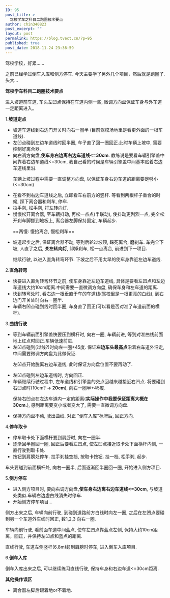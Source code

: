 ```yaml
---
ID: 95
post_title: >
  驾校学车之科目二跑圈技术要点
author: chin340823
post_excerpt: ""
layout: post
permalink: https://blog.tvect.cn/?p=95
published: true
post_date: 2018-11-24 23:36:59
---
```

驾校学校，好累......

之前已经学过倒车入库和侧方停车. 今天主要学了另外几个项目，然后就是跑圈了. 头大...

<!--more-->

<strong>驾校学车科目二跑圈技术要点</strong>

进入坡道前车道, 车头左凹点保持在车道内侧一些, 微调方向盘保证车身与外车道一定距离进入。

1.<strong>坡道定点</strong>
<ul>
 	<li>坡道车道线到右边门开关时向右一圈半 (目前驾校场地里是看更外面的一根车道线).</li>
 	<li>左凹点碰到左边车道线时回半圈, 车子直了回一圈回正.此时车辆上坡中, 需要控制好离合器.</li>
 	<li>向右调方向盘,<strong>使车身右边离右边车道线&lt;=30cm</strong>. 教练说是要看车辆引擎盖中间靠着右边车道线&lt;=30cm, 我自己看的时候是车辆引擎盖中间基本贴着右边车道线里沿.

车辆上坡过程中需要一直调整方向盘, 以保证车身右边车道的距离要足够小(&lt;=30cm)</li>
 	<li>在看不到右边车道线之后, 立即看车右前方的竖杆. 等看到两根杆子重合的时候, 踩下离合器和刹车, 停车.</li>
 	<li>拉手刹, 松手刹, 打左转向灯.</li>
 	<li>慢慢松开离合器, 至车辆抖动, 再松一点点(半联动), 使抖动更剧烈一点, 完全松开刹车脚挪到地板上, 离合器左脚保持固定, 车辆起步.

==两慢: 慢抬离合, 慢松刹车==</li>
 	<li>坡道起步之后, 保证离合器不动, 等到后轮过坡顶, 踩死离合, 磨刹车. 车完全下坡, 人直了之后, <strong>关左转向灯</strong>, 卸掉刹车, 松一点离合, 前进到下一项目.

继续行驶, 以进入直角转弯环节. 下坡之后不用太早的使车身靠近左边车道线.</li>
</ul>
2.<strong>直角转弯</strong>
<ul>
 	<li>快要进入直角转弯环节之前, 使车身靠近左边车道线, 具体是要看左凹点和左边车道线大约10cm距离.中间需要一直微调方向盘, 确保车身和左车道的距离.</li>
 	<li>快到转弯处时, 看右边一根垂直于车的车道线(驾校里是一根更亮的白线), 到右边门开关处时向右一圈半.</li>
 	<li>车辆右凹点碰到线时回半圈, 车身直了回正(可以看是否对准了车道前面的横杆).</li>
</ul>
3.<strong>曲线行驶</strong>
<ul>
 	<li>等到车辆前面引擎盖快要压到横杆时, 向右一圈, 车辆前进, 等到对准曲线前面地上红点时回正.车辆低速前进.</li>
 	<li>左凹点碰到(过线?)时向左一圈+45度. 保证<strong>左边车头最高点</strong>沿着右车道外沿走, 中间需要微调方向盘为此做保证.

左凹点开始脱离右边车道线, 此时保证方向盘位置不要再动了.</li>
 	<li>左凹点碰到左边车道线时, 方向回正.</li>
 	<li>车辆继续行驶过程中, 左车道线和引擎盖的交点回越来越接近右凹点. 将要碰到右凹点时(10cm? <strong>-&gt; 20cm</strong>), 向右一圈半+45度.

保持右凹点在左边车道内一定的距离(<strong>实际操作中我要保证距离大概在 30cm.</strong>), 感到距离要变小或者变大了, 需要一直微调方向盘.</li>
 	<li>保持方向盘不动, 驶出曲线. 对正 "倒车入库"标牌后, 回正方向.</li>
</ul>
4.<strong>停车取卡</strong>
<ul>
 	<li>停车取卡处下面横杆要到肩膀时, 向左一圈半.</li>
 	<li>逐渐回半圈回一圈, 回正后要看左凹点, 使左凹点接近取卡处下面横杆内侧, 一直行驶到取卡处.</li>
 	<li>按钮到肩膀处停车. 拉手刹挂空挡, 按取卡按钮. 挂一档, 松手刹, 起步.</li>
</ul>
车头要碰到前面横杆处, 向右一圈半, 后面逐渐回半圈回一圈, 开始进入侧方项目.

5.<strong>侧方停车</strong>
<ul>
 	<li>进入侧方项目时, 要向右调方向盘,<strong>使车身右边离右边车道线&lt;=30cm</strong>, 与坡道处类似.车辆右边虚白线消失时停车.</li>
 	<li>开始侧方停车项目...</li>
</ul>
侧方出来之后, 车辆向前行驶, 到碰到道路前方白线时向左一圈, 之后在左凹点要碰到另一个车道外车线时回正, 数1,2,3 向右一圈.

车辆向前行驶, 看前面车道中间蓝点, 使车左凹点靠蓝点左侧, 保持大约10cm距离，回正，并保持左凹点和蓝点的距离.

直线行驶, 车道左侧竖杆(6.8m线)到肩膀时停车, 进入倒车入库项目.

6.<strong>倒车入库</strong>

倒车入库出来之后, 可以继续练习直线行驶, 保持车身和右边车道&lt;=30cm距离.

<strong>其他操作误区</strong>
<ul>
 	<li>离合器左脚后跟着地or不着地.</li>
</ul>